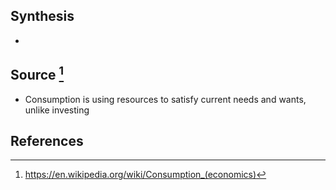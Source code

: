## Synthesis
- 
## Source [^1]
- Consumption is using resources to satisfy current needs and wants, unlike investing
## References

[^1]: https://en.wikipedia.org/wiki/Consumption_(economics)
[^2]: 